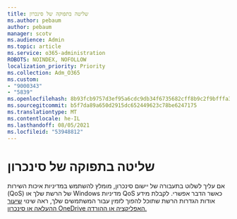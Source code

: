 ```yaml
---
title: שליטה בתפוקה של סינכרון
ms.author: pebaum
author: pebaum
manager: scotv
ms.audience: Admin
ms.topic: article
ms.service: o365-administration
ROBOTS: NOINDEX, NOFOLLOW
localization_priority: Priority
ms.collection: Adm_O365
ms.custom:
- "9000343"
- "5839"
ms.openlocfilehash: 8b93fcb9757d3ef95a6cdc9db34f6735682cff8b9c2f9bfffa38a547326b69e7
ms.sourcegitcommit: b5f7da89a650d2915dc652449623c78be6247175
ms.translationtype: MT
ms.contentlocale: he-IL
ms.lasthandoff: 08/05/2021
ms.locfileid: "53948812"
---
```

# <a name="control-sync-throughput"></a>שליטה בתפוקה של סינכרון

אם עליך לשלוט בתעבורה של יישום סינכרון, מומלץ להשתמש במדיניות איכות השירות (QoS) של הרשת שלך או Windows מדיניות QoS כאשר הדבר אפשרי. לקבלת מידע אודות הגדרות הרשת שתוכל להפוך לזמין עבור המשתמשים שלך, ראה שינוי [שיעור ההעלאה או סינכרון OneDrive האפליקציה או ההורדה.](https://support.office.com/article/71cc69da-2371-4981-8cc8-b4558bdda56e)